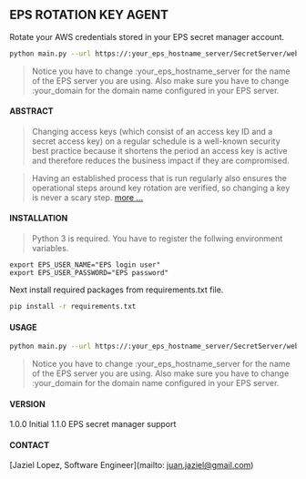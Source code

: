 ## EPS ROTATION KEY AGENT

Rotate your AWS credentials stored in your EPS secret manager account.

```sh
python main.py --url https://:your_eps_hostname_server/SecretServer/webservices/SSwebservice.asmx\?WSDL --domain :your_domain
```

> Notice you have to change :your_eps_hostname_server for the name of the EPS server you are using.
> Also make sure you have to change :your_domain for the domain name configured in your EPS server.

#### ABSTRACT

> Changing access keys (which consist of an access key ID and a secret access key) on a regular schedule is a 
well-known security best practice because it shortens the period an access key is active and therefore reduces 
the business impact if they are compromised. 

> Having an established process that is run regularly also ensures the operational steps around key rotation are 
verified, so changing a key is never a scary step. [more ...](https://aws.amazon.com/blogs/security/how-to-rotate-access-keys-for-iam-users/)


#### INSTALLATION

> Python 3 is required.
> You have to register the follwing environment variables.
```
export EPS_USER_NAME="EPS login user"
export EPS_USER_PASSWORD="EPS password"
```

Next install required packages from requirements.txt file.

```bash
pip install -r requirements.txt
```

#### USAGE

```sh
python main.py --url https://:your_eps_hostname_server/SecretServer/webservices/SSwebservice.asmx\?WSDL --domain :your_domain
```

> Notice you have to change :your_eps_hostname_server for the name of the EPS server you are using.
> Also make sure you have to change :your_domain for the domain name configured in your EPS server.

#### VERSION

1.0.0 Initial
1.1.0 EPS secret manager support

#### CONTACT

[Jaziel Lopez, Software Engineer](mailto: juan.jaziel@gmail.com)

